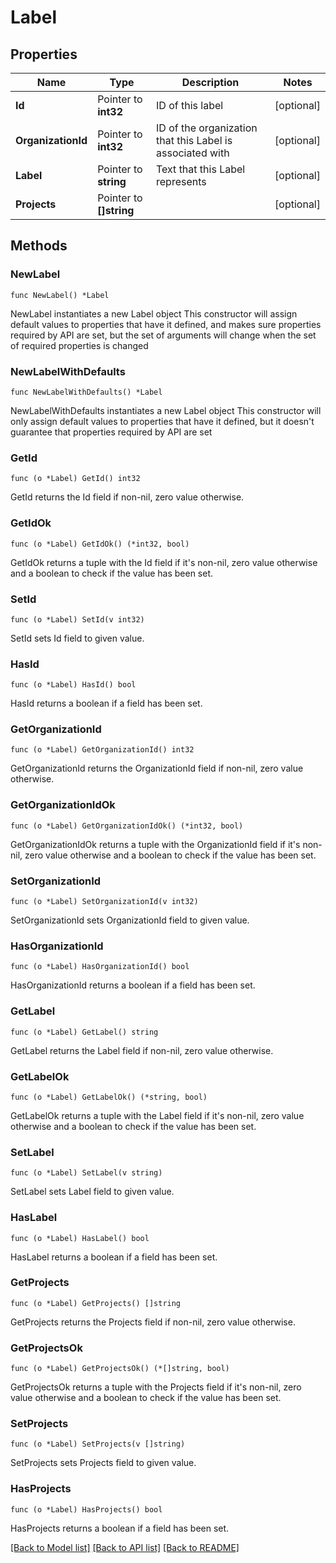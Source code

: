 # Label

## Properties

Name | Type | Description | Notes
------------ | ------------- | ------------- | -------------
**Id** | Pointer to **int32** | ID of this label | [optional] 
**OrganizationId** | Pointer to **int32** | ID of the organization that this Label is associated with | [optional] 
**Label** | Pointer to **string** | Text that this Label represents | [optional] 
**Projects** | Pointer to **[]string** |  | [optional] 

## Methods

### NewLabel

`func NewLabel() *Label`

NewLabel instantiates a new Label object
This constructor will assign default values to properties that have it defined,
and makes sure properties required by API are set, but the set of arguments
will change when the set of required properties is changed

### NewLabelWithDefaults

`func NewLabelWithDefaults() *Label`

NewLabelWithDefaults instantiates a new Label object
This constructor will only assign default values to properties that have it defined,
but it doesn't guarantee that properties required by API are set

### GetId

`func (o *Label) GetId() int32`

GetId returns the Id field if non-nil, zero value otherwise.

### GetIdOk

`func (o *Label) GetIdOk() (*int32, bool)`

GetIdOk returns a tuple with the Id field if it's non-nil, zero value otherwise
and a boolean to check if the value has been set.

### SetId

`func (o *Label) SetId(v int32)`

SetId sets Id field to given value.

### HasId

`func (o *Label) HasId() bool`

HasId returns a boolean if a field has been set.

### GetOrganizationId

`func (o *Label) GetOrganizationId() int32`

GetOrganizationId returns the OrganizationId field if non-nil, zero value otherwise.

### GetOrganizationIdOk

`func (o *Label) GetOrganizationIdOk() (*int32, bool)`

GetOrganizationIdOk returns a tuple with the OrganizationId field if it's non-nil, zero value otherwise
and a boolean to check if the value has been set.

### SetOrganizationId

`func (o *Label) SetOrganizationId(v int32)`

SetOrganizationId sets OrganizationId field to given value.

### HasOrganizationId

`func (o *Label) HasOrganizationId() bool`

HasOrganizationId returns a boolean if a field has been set.

### GetLabel

`func (o *Label) GetLabel() string`

GetLabel returns the Label field if non-nil, zero value otherwise.

### GetLabelOk

`func (o *Label) GetLabelOk() (*string, bool)`

GetLabelOk returns a tuple with the Label field if it's non-nil, zero value otherwise
and a boolean to check if the value has been set.

### SetLabel

`func (o *Label) SetLabel(v string)`

SetLabel sets Label field to given value.

### HasLabel

`func (o *Label) HasLabel() bool`

HasLabel returns a boolean if a field has been set.

### GetProjects

`func (o *Label) GetProjects() []string`

GetProjects returns the Projects field if non-nil, zero value otherwise.

### GetProjectsOk

`func (o *Label) GetProjectsOk() (*[]string, bool)`

GetProjectsOk returns a tuple with the Projects field if it's non-nil, zero value otherwise
and a boolean to check if the value has been set.

### SetProjects

`func (o *Label) SetProjects(v []string)`

SetProjects sets Projects field to given value.

### HasProjects

`func (o *Label) HasProjects() bool`

HasProjects returns a boolean if a field has been set.


[[Back to Model list]](../README.md#documentation-for-models) [[Back to API list]](../README.md#documentation-for-api-endpoints) [[Back to README]](../README.md)


